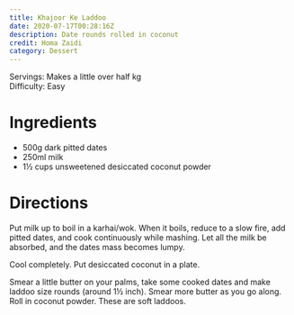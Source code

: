```yaml
---
title: Khajoor Ke Laddoo
date: 2020-07-17T00:28:16Z
description: Date rounds rolled in coconut
credit: Homa Zaidi
category: Dessert
---
```

Servings: Makes a little over half kg  
Difficulty: Easy  

# Ingredients
* 500g dark pitted dates
* 250ml milk
* 1½ cups unsweetened desiccated coconut powder

# Directions
Put milk up to boil in a karhai/wok. When it boils, reduce to a slow fire, add pitted dates, and cook continuously while mashing. Let all the milk be absorbed, and the dates mass becomes lumpy. 

Cool completely. Put desiccated coconut in a plate.

Smear a little butter on your palms, take some cooked dates and make laddoo size rounds (around 1½ inch). Smear more butter as you go along. Roll in coconut powder. These are soft laddoos.
